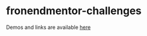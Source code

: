 # fronendmentor-challenges

Demos and links are available [here](https://www.frontendmentor.io/profile/vinaypuppal) 
